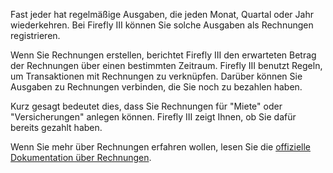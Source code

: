 Fast jeder hat regelmäßige Ausgaben, die jeden Monat, Quartal oder Jahr wiederkehren. Bei Firefly III können Sie solche Ausgaben als Rechnungen registrieren.

Wenn Sie Rechnungen erstellen, berichtet Firefly III den erwarteten Betrag der Rechnungen über einen bestimmten Zeitraum. Firefly III benutzt Regeln, um Transaktionen mit Rechnungen zu verknüpfen. Darüber können Sie Ausgaben zu Rechnungen verbinden, die Sie noch zu bezahlen haben.

Kurz gesagt bedeutet dies, dass Sie Rechnungen für "Miete" oder "Versicherungen" anlegen können. Firefly III zeigt Ihnen, ob Sie dafür bereits gezahlt haben.

Wenn Sie mehr über Rechnungen erfahren wollen, lesen Sie die [offizielle Dokumentation über Rechnungen](https://docs.firefly-iii.org/advanced-concepts/bills).